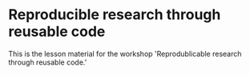 # Reproducible research through reusable code

This is the lesson material for the workshop 'Reprodublicable research through reusable code.'

